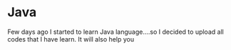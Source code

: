 # Java
Few days ago I started to learn Java language....so I decided to upload all codes that I have learn. It will also help you
